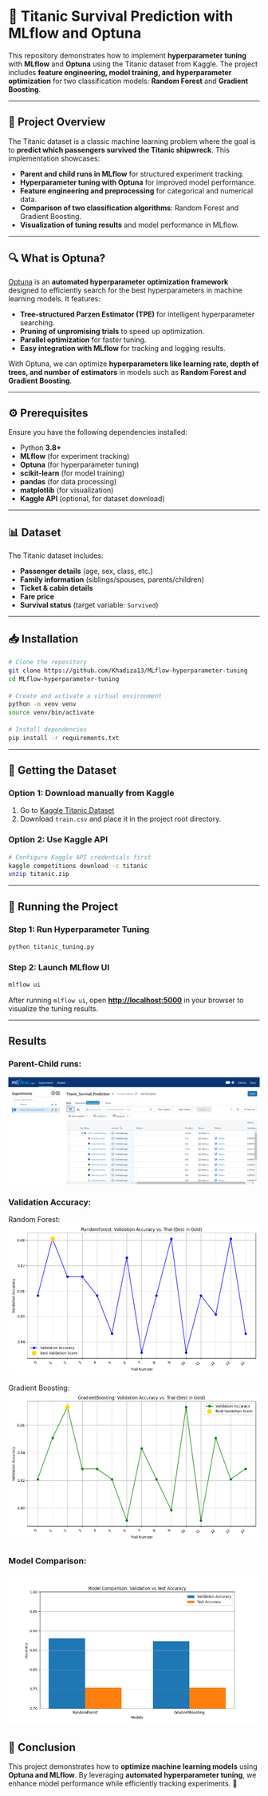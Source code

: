 # **🚢 Titanic Survival Prediction with MLflow and Optuna**

This repository demonstrates how to implement **hyperparameter tuning** with **MLflow** and **Optuna** using the Titanic dataset from Kaggle. The project includes **feature engineering, model training, and hyperparameter optimization** for two classification models: **Random Forest** and **Gradient Boosting**.

---

## **📌 Project Overview**

The Titanic dataset is a classic machine learning problem where the goal is to **predict which passengers survived the Titanic shipwreck**. This implementation showcases:

- **Parent and child runs in MLflow** for structured experiment tracking.
- **Hyperparameter tuning with Optuna** for improved model performance.
- **Feature engineering and preprocessing** for categorical and numerical data.
- **Comparison of two classification algorithms**: Random Forest and Gradient Boosting.
- **Visualization of tuning results** and model performance in MLflow.

---

## **🔍 What is Optuna?**

[Optuna](https://optuna.org/) is an **automated hyperparameter optimization framework** designed to efficiently search for the best hyperparameters in machine learning models. It features:

- **Tree-structured Parzen Estimator (TPE)** for intelligent hyperparameter searching.
- **Pruning of unpromising trials** to speed up optimization.
- **Parallel optimization** for faster tuning.
- **Easy integration with MLflow** for tracking and logging results.

With Optuna, we can optimize **hyperparameters like learning rate, depth of trees, and number of estimators** in models such as **Random Forest and Gradient Boosting**.

---

## **⚙️ Prerequisites**

Ensure you have the following dependencies installed:

- Python **3.8+**
- **MLflow** (for experiment tracking)
- **Optuna** (for hyperparameter tuning)
- **scikit-learn** (for model training)
- **pandas** (for data processing)
- **matplotlib** (for visualization)
- **Kaggle API** (optional, for dataset download)

---

## **📊 Dataset**

The Titanic dataset includes:

- **Passenger details** (age, sex, class, etc.)
- **Family information** (siblings/spouses, parents/children)
- **Ticket & cabin details**
- **Fare price**
- **Survival status** (target variable: `Survived`)

---

## **📥 Installation**

```bash
# Clone the repository
git clone https://github.com/Khadiza13/MLflow-hyperparameter-tuning
cd MLflow-hyperparameter-tuning

# Create and activate a virtual environment
python -m venv venv
source venv/bin/activate

# Install dependencies
pip install -r requirements.txt
```

---

## **📂 Getting the Dataset**

### **Option 1: Download manually from Kaggle**

1. Go to [Kaggle Titanic Dataset](https://www.kaggle.com/c/titanic/data)
2. Download `train.csv` and place it in the project root directory.

### **Option 2: Use Kaggle API**

```bash
# Configure Kaggle API credentials first
kaggle competitions download -c titanic
unzip titanic.zip
```

---

## **🚀 Running the Project**

### **Step 1: Run Hyperparameter Tuning**

```bash
python titanic_tuning.py
```

### **Step 2: Launch MLflow UI**

```bash
mlflow ui
```

After running `mlflow ui`, open **[http://localhost:5000](http://localhost:5000)** in your browser to visualize the tuning results.

---

## **Results**

### Parent-Child runs:

![alt text](images/parent-child.png)

### Validation Accuracy:

Random Forest:
![alt text](images/rf_validation_accuracy.png)

Gradient Boosting:
![alt text](images/gb_validation_accuracy.png)

### Model Comparison:

![alt text](images/model_comparison.png)

## **📌 Conclusion**

This project demonstrates how to **optimize machine learning models** using **Optuna and MLflow**. By leveraging **automated hyperparameter tuning**, we enhance model performance while efficiently tracking experiments. 🚀
